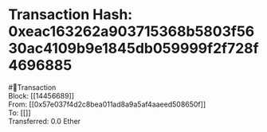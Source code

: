
Transaction Hash: 0xeac163262a903715368b5803f5630ac4109b9e1845db059999f2f728f4696885
====================================================================================
  
#💸Transaction  
Block: [[14456689]]  
From: [[0x57e037f4d2c8bea011ad8a9a5af4aaeed508650f]]  
To: [[]]  
Transferred: 0.0 Ether